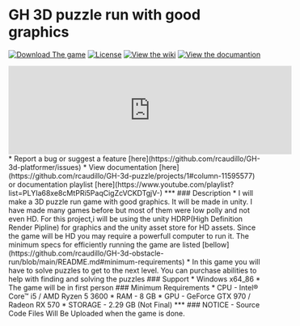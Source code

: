 # GH 3D puzzle run with good graphics
[![Download The game](https://badgen.net/badge/Download/Download/?color=blue&icon=windows&label)](https://github.com/rcaudillo/GH-3d-platformer/releases)
[![License](https://badgen.net/badge/license/MIT/cyan)](https://github.com/rcaudillo/GH-3d-platformer/blob/main/LICENSE)
[![View the wiki](https://badgen.net/badge/View%20The/WIKI/orange)](https://github.com/rcaudillo/GH-3d-platformer/wiki)
[![View the documantion](https://badgen.net/badge/View%20The/DOCUMENTATION/orange)](https://github.com/rcaudillo/GH-3d-platformer/projects/1)
<iframe frameborder="0" src="https://itch.io/embed/841895?border_width=5&amp;bg_color=222222&amp;fg_color=ff2f2f&amp;link_color=16a100&amp;border_color=363636" width="560" height="175"><a href="https://rcaudillo.itch.io/gh-project-3d-puzzle-run">3D puzzle run by rcaudillo</a></iframe>
* Report a bug or suggest a feature [here](https://github.com/rcaudillo/GH-3d-platformer/issues)
* View documentation [here](https://github.com/rcaudillo/GH-3d-puzzle/projects/1#column-11595577) or documentation playlist [here](https://www.youtube.com/playlist?list=PLYIa68xe8cMtPRi5PaqCigZcVCKDTgjV-)
***
### Description
* I will make a 3D puzzle run game with good graphics. It will be made in unity. I have made many games before but most of them were low polly and not even HD. For this project,i will be using the unity HDRP(High Definition Render Pipline) for graphics and the unity asset store for HD assets. Since the game will be HD you may require a powerfull computer to run it. The minimum specs for efficiently running the game are listed [bellow](https://github.com/rcaudillo/GH-3d-obstacle-run/blob/main/README.md#minimum-requirements)
* In this game you will have to solve puzzles to get to the next level. You can purchase abilities to help with finding and solving the puzzles
### Support
* Windows x64_86
* The game will be in first person
### Minimum Requirements
* CPU - Intel® Core™ i5 / AMD Ryzen 5 3600
* RAM - 8 GB
* GPU - GeForce GTX 970 / Radeon RX 570
* STORAGE - 2.29 GB (Not Final)
***
### NOTICE - Source Code Files Will Be Uploaded when the game is done.
